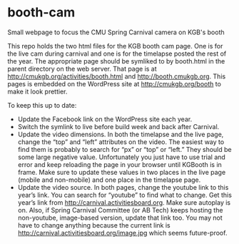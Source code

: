 # booth-cam
Small webpage to focus the CMU Spring Carnival camera on KGB's booth

This repo holds the two html files for the KGB booth cam page. One is for the
live cam during carnival and one is for the timelapse posted the rest of the
year. The appropriate page should be symliked to by booth.html in the parent
directory on the web server. That page is at
http://cmukgb.org/activities/booth.html and http://booth.cmukgb.org. This pages
is embedded on the WordPress site at http://cmukgb.org/booth to make it look
prettier.

To keep this up to date:
* Update the Facebook link on the WordPress site each year.
* Switch the symlink to live before build week and back after Carnival.
* Update the video dimensions. In both the timelapse and the live page, change
  the “top” and “left” attributes on the video. The easiest way to find them is
  probably to search for “px” or “top” or “left.” They should be some large
  negative value. Unfortunately you just have to use trial and error and keep
  reloading the page in your browser until KGBooth is in frame. Make sure to
  update these values in two places in the live page (mobile and non-mobile)
  and one place in the timelapse page.
* Update the video source. In both pages, change the youtube link to this
  year’s link. You can search for “youtube” to find what to change. Get this
  year’s link from http://carnival.activitiesboard.org. Make sure autoplay is
  on.  Also, if Spring Carnival Committee (or AB Tech) keeps hosting the
  non-youtube, image-based version, update that link too. You may not have to
  change anything because the current link is
  http://carnival.activitiesboard.org/image.jpg which seems future-proof.

